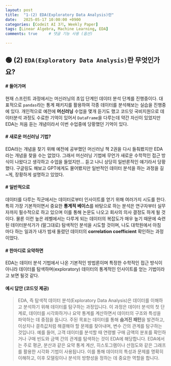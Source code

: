 ```yaml
---
layout: post
title:  "1-(2) EDA(Exploratory Data Analysis)란"
date:   2025-05-17 10:00:00 +0900
categories: [Codeit AI 3기, Weekly Paper]
tags: [Linear Algebra, Machine Learning, EDA]
comments: true     # 댓글 기능 사용 (옵션)

---
```


## 🟢 (2) `EDA(Exploratory Data Analysis)`란 무엇인가요?

#### # 들어가며
현재 스프린트 과정에서는 머신러닝의 초입 단계인 데이터 분석 단계를 진행중이다. 대표적으로 `pandas`라는 통계 패키지를 활용하여 각종 데이터를 분석해보는 실습을 진행중에 있다. 개인적으로 예전에 **머신러닝** 수업을 몇개 듣기도 했고 코드잇 국비지원으로 데이터분석 과정도 수료한 기억이 있어서 `DataFrame`을 다루는데 약간 자신이 있었지만 EDA는 처음 듣는 개념이라서 이번 수업중에 당황했던 기억이 있다.

#### # 새로운 머신러닝 기법?
EDA라는 개념을 찾기 위해 예전에 공부했던 머신러닝 책 2권을 다시 들춰봤지만 EDA라는 개념을 찾을 수는 없었다. 그래서 머신러닝 기법에 무언가 새로운 수학적인 접근 방식이 나왔다고 생각하고 수업을 들었지만... 듣고 나니 상당히 일반론적인 얘기라서 당황했다. 구글링도 해보고 GPT에게도 물어봤지만 일반적인 데이터 분석을 하는 과정을 길~게, 장황하게 설명하고 있었다.

#### # 일반적으로
데이터를 다루는 직군에서는 데이터로부터 인사이트를 얻기 위해 여러가지 시도를 한다. 특히 가장 기본적이면서 중요한 **통계적 베이스**를 바탕으로 하는 분석은 연구자부터 실무자까지 필수적으로 하고 있으며 이를 통해 논문도 나오고 회사의 의사 결정도 하게 될 것이다. 물론 이런 높은 레벨에서는 다루게 되는 데이터의 복잡도가 매우 높기 때문에 숙련된 데이터분석가가 (말그대로) 탐색적인 분석을 시도할 것이며, 나도 대학원에서 아침 마다 하는 일과가 내가 밤새 돌렸던 데이터의 **correlation coefficient** 확인하는 과정이었다.

#### # 한마디로 요약하면
EDA는 데이터 분석 기법에서 나온 기본적인 방법론이며 특정한 수학적인 접근 방식이 아니라 데이터를 탐색하며(exploratory) 데이터의 통계적인 인사이트를 얻는 기법이라고 보면 될것 같다.

#### 예시 답안 (코드잇 제공)
> EDA, 즉 탐색적 데이터 분석(Exploratory Data Analysis)은 데이터를 이해하고 분석하기 위해 데이터를 탐구하는 과정입니다. 이 과정은 데이터 분석의 첫 단계로, 데이터를 시각화하거나 요약 통계를 계산하면서 데이터의 구조와 특성을 파악하는 데 중점을 둡니다. 
주된 목표는 데이터를 통해 **숨겨진 패턴**을 발견하고, 이상치나 결측값처럼 해결해야 할 문제를 찾아내며, 변수 간의 관계를 탐구하는 것입니다. 예를 들어, 고객 데이터를 분석할 때 연령별 구매 금액의 분포를 확인하거나 구매 빈도와 금액 간의 관계를 탐색하는 것이 EDA에 해당합니다. 
EDA에서는 주로 평균, 분산과 같은 요약 통계 계산, 히스토그램이나 산점도와 같은 그래프를 활용한 시각화 기법이 사용됩니다. 이를 통해 데이터의 특성과 문제를 명확히 이해하고, 이후 모델링이나 분석의 방향성을 정하는 데 중요한 역할을 합니다.